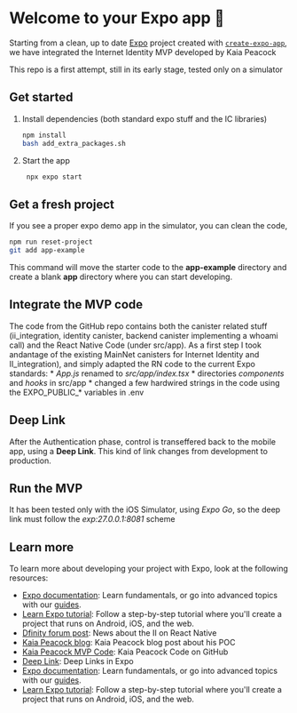 # Welcome to your Expo app 👋

Starting from a clean, up to date [Expo](https://expo.dev) project created with [`create-expo-app`](https://www.npmjs.com/package/create-expo-app), we have integrated the Internet Identity MVP developed by Kaia Peacock

This repo is a first attempt, still in its early stage, tested only on a simulator


## Get started

1. Install dependencies (both standard expo stuff and the IC libraries)

   ```bash
   npm install
   bash add_extra_packages.sh
   ```

2. Start the app

   ```bash
    npx expo start
   ```

## Get a fresh project

If you see a proper expo demo app in the simulator, you can clean the code, 

```bash
npm run reset-project
git add app-example
```

This command will move the starter code to the **app-example** directory and create a blank **app** directory where you can start developing.


## Integrate the MVP code

The code from the GitHub repo contains both the canister related stuff (ii_integration, identity canister, backend canister implementing a whoami call) and the React Native Code (under src/app). As a first step I took andantage of the existing MainNet canisters for Internet Identity and II_integration), and simply adapted the RN code to the current Expo standards:
    * *App.js* renamed to *src/app/index.tsx*
    * directories *components* and *hooks* in src/app
    * changed a few hardwired strings in the code using the EXPO_PUBLIC_* variables in .env

## Deep Link

After the Authentication phase, control is transeffered back to the mobile app, using a **Deep Link**. This kind of link changes from development to production. 

## Run the MVP

It has been tested only with the iOS Simulator, using *Expo Go*, so the deep link must follow the *exp:27.0.0.1:8081* scheme

## Learn more

To learn more about developing your project with Expo, look at the following resources:

- [Expo documentation](https://docs.expo.dev/): Learn fundamentals, or go into advanced topics with our [guides](https://docs.expo.dev/guides).
- [Learn Expo tutorial](https://docs.expo.dev/tutorial/introduction/): Follow a step-by-step tutorial where you'll create a project that runs on Android, iOS, and the web.
- [Dfinity forum post](https://forum.dfinity.org/t/internet-identity-with-react-native/15682): News about the II on React Native
- [Kaia Peacock blog](https://kaipeacock.com/blog/dfinity/ic-expo/): Kaia Peacock blog post about his POC
- [Kaia Peacock MVP Code](https://github.com/krpeacock/ic-expo-mvp): Kaia Peacock Code on GitHub
- [Deep Link](https://docs.expo.dev/linking/into-your-app/#test-a-link-using-expo-go): Deep Links in Expo
- [Expo documentation](https://docs.expo.dev/): Learn fundamentals, or go into advanced topics with our [guides](https://docs.expo.dev/guides).
- [Learn Expo tutorial](https://docs.expo.dev/tutorial/introduction/): Follow a step-by-step tutorial where you'll create a project that runs on Android, iOS, and the web.

